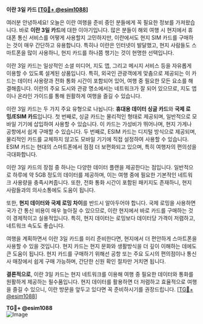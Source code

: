 **이란 3일 카드 [[TG💪+ @esim1088](https://t.me/s/esim1088)]**

여러분 안녕하세요! 오늘은 이란 여행을 준비 중인 분들에게 꼭 필요한 정보를 가져왔습니다. 바로 **이란 3일 카드**에 대한 이야기입니다. 많은 분들이 해외 여행 시 현지에서 휴대폰 통신 서비스를 어떻게 사용할지 고민하지만, 이란에서도 현지 SIM 카드를 구매하는 것이 매우 간단하고 유용합니다. 특히나 이란은 인터넷이 발달했고, 현지 사람들도 스마트폰을 많이 사용하니, 현지 카드를 하나쯤 챙기는 것이 현명한 선택입니다.

이란 3일 카드는 일상적인 소셜 미디어, 지도 앱, 그리고 메시지 서비스 등을 자유롭게 이용할 수 있도록 설계된 상품입니다. 특히, 외국인 관광객에게 맞춤으로 제공되는 이 카드는 데이터 사용량과 전화 통화 시간이 포함되어 있어, 여행 중 필요한 모든 요소를 해결해줍니다. 이란의 주요 도시와 관광 명소에서는 네트워크가 잘 되어 있으므로, 지도 앱이나 온라인 가이드를 통해 원활하게 여행을 즐길 수 있습니다.

이란 3일 카드는 두 가지 주요 유형으로 나뉩니다: **휴대용 데이터 싱글 카드**와 **국제 로밍/ESIM 카드**입니다. 첫 번째로, 싱글 카드는 물리적인 형태로 제공되며, 일반적으로 모바일 기기에 삽입하여 사용할 수 있습니다. 이 카드는 가성비가 뛰어나며, 현지 가게나 공항에서 쉽게 구매할 수 있습니다. 두 번째로, ESIM 카드는 디지털 방식으로 제공되며, 물리적인 카드를 교체하지 않고도 모바일 기기에 직접 설정하여 사용할 수 있습니다. ESIM 카드는 현대의 스마트폰에서 점점 더 보편화되고 있으며, 특히 여행자의 편의성을 극대화합니다.

이란 3일 카드의 장점 중 하나는 다양한 데이터 플랜을 제공한다는 점입니다. 일반적으로 하루에 약 5GB 정도의 데이터를 제공하며, 이는 여행 중에 필요한 기본적인 네트워크 사용량을 충족시켜줍니다. 또한, 전화 통화 시간이 포함된 패키지도 존재하니, 현지 사람들과의 의사소통에도 도움이 됩니다.

또한, **현지 데이터와 국제 로밍 차이**를 반드시 알아두어야 합니다. 국제 로밍을 사용하면 국가 간 통신 비용이 매우 높아질 수 있으므로, 이란 현지에서 바로 카드를 구매하는 것이 경제적이고 실용적입니다. 특히, 현지 데이터는 로밍보다 데이터당 가격이 저렴하고, 네트워크 속도도 좋습니다.

여행을 계획하면서 이란 3일 카드를 미리 준비한다면, 현지에서 더 편안하게 스마트폰을 사용할 수 있을 것입니다. 현지 카드는 현지 문화와 생활방식을 더 깊이 이해하는 데에도 큰 도움이 됩니다. 현지 카드를 구매하기 위해선 공항 또는 주요 도시의 편의점이나 통신사 매장에서 쉽게 구매 가능하며, 간단한 신원 확인 절차만 거치면 됩니다.

**결론적으로**, 이란 3일 카드는 현지 네트워크를 이용해 여행 중 필요한 데이터와 통화를 원활하게 제공하는 필수품입니다. 현지 데이터를 활용하면 더 저렴하고 효율적으로 여행을 즐길 수 있으니, 이란 방문을 앞두고 있다면 꼭 준비하시기를 권장드립니다. [[TG💪+ @esim1088](https://t.me/s/esim1088)]

**TG💪+ @esim1088**  
![Image](https://i.postimg.cc/Y0z9fWf4/image.png)